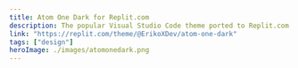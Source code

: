 ```yaml
---
title: Atom One Dark for Replit.com
description: The popular Visual Studio Code theme ported to Replit.com
link: "https://replit.com/theme/@ErikoXDev/atom-one-dark"
tags: ["design"]
heroImage: ./images/atomonedark.png
---
```

